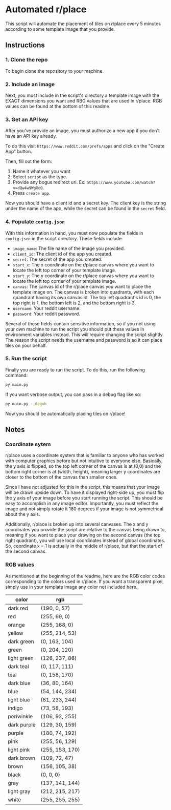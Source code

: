 # Automated r/place

This script will automate the placement of tiles on r/place every 5 minutes according to some template image that you provide.

## Instructions

### 1. Clone the repo

To begin clone the repository to your machine.

### 2. Include an image

Next, you must include in the script's directory a template image with the EXACT dimensions you want and RBG values that are used in r/place. RGB values can be found at the bottom of this readme.

### 3. Get an API key

After you've provide an image, you must authorize a new app if you don't have an API key already.

To do this visit `https://www.reddit.com/prefs/apps` and click on the "Create App" button.

Then, fill out the form:

1. Name it whatever you want
2. Select `script` as the type.
3. Provide any bogus redirect uri. Ex: `https://www.youtube.com/watch?v=dQw4w9WgXcQ`.
4. Press `create app`.

Now you should have a client id and a secret key. The client key is the string under the name of the app, while the secret can be found in the `secret` field.

### 4. Populate `config.json`

With this information in hand, you must now populate the fields in `config.json` in the script directory. These fields include:

- `image_name`: The file name of the image you provided.
- `client_id`: The client id of the app you created.
- `secret`: The secret of the app you created.
- `start_x`: The x coordinate on the r/place canvas where you want to locate the left top corner of your template image.
- `start_y`: The y coordinate on the r/place canvas where you want to locate the left top corner of your template image.
- `canvas`: The canvas id of the r/place canvas you want to place the template image on. The canvas is broken into quadrants, with each quandrant having its own canvas id. The top left quadrant's id is 0, the top right is 1, the bottom left is 2, and the bottom right is 3.
- `username`: Your reddit username.
- `password`: Your reddit password.

Several of these fields contain sensitive information, so if you not using your own machine to run the script you should put these values in environment variables instead. This will require changing the script slightly. The reason the script needs the username and password is so it can place tiles on your behalf.

### 5. Run the script

Finally you are ready to run the script. To do this, run the following command:

```bash
py main.py
```

If you want verbose output, you can pass in a debug flag like so:

```bash
py main.py --degub
```

Now you should be automatically placing tiles on r/place!

## Notes

### Coordinate sytem

r/place uses a coordinate system that is familiar to anyone who has worked with computer graphics before but not intuitive to everyone else. Basically, the y axis is flipped, so the top left corner of the canvas is at (0,0) and the bottom right corner is at (width, height), meaning larger y coordinates are closer to the bottom of the canvas than smaller ones.

Since I have not adjusted for this in the script, this means that your image will be drawn upside down. To have it displayed right-side up, you must flip the y axis of your image before you start running the script. This should be easy to accomplish in any image editor. Importantly, you must reflect the image and not simply rotate it 180 degrees if your image is not symmetrical about the y axis.

Additionally, r/place is broken up into several canvases. The x and y coordinates you provide the script are relative to the canvas being drawn to, meaning if you want to place your drawing on the second canvas (the top right quadrant), you will use local coordinates instead of global coordinates. So, coordinate x = 1 is actually in the middle of r/place, but that the start of the second canvas.

### RGB values

As mentioned at the beginning of the readme, here are the RGB color codes corresponding to the colors used in r/place. If you want a transparent pixel, simply use in your template image any color not included here.

| color | rgb |
| --- | --- |
| dark red | (190, 0, 57) |
| red | (255, 69, 0) |
| orange | (255, 168, 0) |
| yellow | (255, 214, 53) |
| dark green | (0, 163, 104) |
| green | (0, 204, 120) |
| light green | (126, 237, 86) |
| dark teal | (0, 117, 111) |
| teal | (0, 158, 170) |
| dark blue | (36, 80, 164) |
| blue | (54, 144, 234) |
| light blue | (81, 233, 244) |
| indigo | (73, 58, 193) |
| periwinkle | (106, 92, 255) |
| dark purple | (129, 30, 159) |
| purple | (180, 74, 192) |
| pink | (255, 56, 129) |
| light pink | (255, 153, 170) |
| dark brown | (109, 72, 47) |
| brown | (156, 105, 38) |
| black | (0, 0, 0) |
| gray | (137, 141, 144) |
| light gray | (212, 215, 217) |
| white | (255, 255, 255) |
